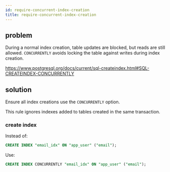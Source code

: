 ```yaml
---
id: require-concurrent-index-creation
title: require-concurrent-index-creation
---
```


## problem

During a normal index creation, table updates are blocked, but reads are still allowed. `CONCURRENTLY` avoids locking the table against writes during index creation.

<https://www.postgresql.org/docs/current/sql-createindex.html#SQL-CREATEINDEX-CONCURRENTLY>

## solution

Ensure all index creations use the `CONCURRENTLY` option.

This rule ignores indexes added to tables created in the same transaction.

### create index

Instead of:

```sql
CREATE INDEX "email_idx" ON "app_user" ("email");
```

Use:

```sql
CREATE INDEX CONCURRENTLY "email_idx" ON "app_user" ("email");
```